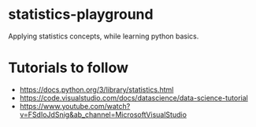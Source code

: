 # statistics-playground

Applying statistics concepts, while learning python basics.

# Tutorials to follow

- <https://docs.python.org/3/library/statistics.html>
- <https://code.visualstudio.com/docs/datascience/data-science-tutorial>
- <https://www.youtube.com/watch?v=FSdIoJdSnig&ab_channel=MicrosoftVisualStudio>
